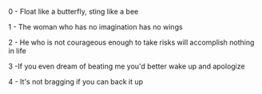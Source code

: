 0 - Float like a butterfly, sting like a bee

1 - The woman who has no imagination has no wings

2 - He who is not courageous enough to take risks will accomplish nothing in life

3 -If you even dream of beating me you'd better wake up and apologize

4 - It's not bragging if you can back it up

